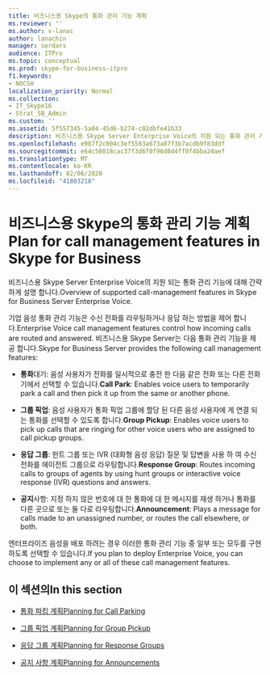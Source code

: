 ```yaml
---
title: 비즈니스용 Skype의 통화 관리 기능 계획
ms.reviewer: ''
ms.author: v-lanac
author: lanachin
manager: serdars
audience: ITPro
ms.topic: conceptual
ms.prod: skype-for-business-itpro
f1.keywords:
- NOCSH
localization_priority: Normal
ms.collection:
- IT_Skype16
- Strat_SB_Admin
ms.custom: ''
ms.assetid: 5f557345-5a04-45d6-b274-c02dbfe41b33
description: 비즈니스용 Skype Server Enterprise Voice의 지원 되는 통화 관리 기능에 대해 간략하게 설명 합니다.
ms.openlocfilehash: e987f2c004c3ef5583a673a87f3b7acdb9f83ddf
ms.sourcegitcommit: e64c50818cac37f3d6f0f96d0d4ff0f4bba24aef
ms.translationtype: MT
ms.contentlocale: ko-KR
ms.lasthandoff: 02/06/2020
ms.locfileid: "41803218"
---
```

# <a name="plan-for-call-management-features-in-skype-for-business"></a><span data-ttu-id="081c9-103">비즈니스용 Skype의 통화 관리 기능 계획</span><span class="sxs-lookup"><span data-stu-id="081c9-103">Plan for call management features in Skype for Business</span></span>

<span data-ttu-id="081c9-104">비즈니스용 Skype Server Enterprise Voice의 지원 되는 통화 관리 기능에 대해 간략하게 설명 합니다.</span><span class="sxs-lookup"><span data-stu-id="081c9-104">Overview of supported call-management features in Skype for Business Server Enterprise Voice.</span></span>

<span data-ttu-id="081c9-105">기업 음성 통화 관리 기능은 수신 전화를 라우팅하거나 응답 하는 방법을 제어 합니다.</span><span class="sxs-lookup"><span data-stu-id="081c9-105">Enterprise Voice call management features control how incoming calls are routed and answered.</span></span> <span data-ttu-id="081c9-106">비즈니스용 Skype Server는 다음 통화 관리 기능을 제공 합니다.</span><span class="sxs-lookup"><span data-stu-id="081c9-106">Skype for Business Server provides the following call management features:</span></span>

- <span data-ttu-id="081c9-107">**통화**대기: 음성 사용자가 전화를 일시적으로 충전 한 다음 같은 전화 또는 다른 전화기에서 선택할 수 있습니다.</span><span class="sxs-lookup"><span data-stu-id="081c9-107">**Call Park**: Enables voice users to temporarily park a call and then pick it up from the same or another phone.</span></span>

- <span data-ttu-id="081c9-108">**그룹 픽업**: 음성 사용자가 통화 픽업 그룹에 할당 된 다른 음성 사용자에 게 연결 되는 통화를 선택할 수 있도록 합니다.</span><span class="sxs-lookup"><span data-stu-id="081c9-108">**Group Pickup**: Enables voice users to pick up calls that are ringing for other voice users who are assigned to call pickup groups.</span></span>

- <span data-ttu-id="081c9-109">**응답 그룹**: 헌트 그룹 또는 IVR (대화형 음성 응답) 질문 및 답변을 사용 하 여 수신 전화를 에이전트 그룹으로 라우팅합니다.</span><span class="sxs-lookup"><span data-stu-id="081c9-109">**Response Group**: Routes incoming calls to groups of agents by using hunt groups or interactive voice response (IVR) questions and answers.</span></span>

- <span data-ttu-id="081c9-110">**공지**사항: 지정 하지 않은 번호에 대 한 통화에 대 한 메시지를 재생 하거나 통화를 다른 곳으로 또는 둘 다로 라우팅합니다.</span><span class="sxs-lookup"><span data-stu-id="081c9-110">**Announcement**: Plays a message for calls made to an unassigned number, or routes the call elsewhere, or both.</span></span>

<span data-ttu-id="081c9-111">엔터프라이즈 음성을 배포 하려는 경우 이러한 통화 관리 기능 중 일부 또는 모두를 구현 하도록 선택할 수 있습니다.</span><span class="sxs-lookup"><span data-stu-id="081c9-111">If you plan to deploy Enterprise Voice, you can choose to implement any or all of these call management features.</span></span>

## <a name="in-this-section"></a><span data-ttu-id="081c9-112">이 섹션의</span><span class="sxs-lookup"><span data-stu-id="081c9-112">In this section</span></span>

- [<span data-ttu-id="081c9-113">통화 파킹 계획</span><span class="sxs-lookup"><span data-stu-id="081c9-113">Planning for Call Parking</span></span>](https://technet.microsoft.com/library/e463c4ba-b7e4-42e5-98f0-0c8b842206dd.aspx)

- [<span data-ttu-id="081c9-114">그룹 픽업 계획</span><span class="sxs-lookup"><span data-stu-id="081c9-114">Planning for Group Pickup</span></span>](https://technet.microsoft.com/library/6d306466-778f-4c6a-9b6a-35dcd0d1811e.aspx)

- [<span data-ttu-id="081c9-115">응답 그룹 계획</span><span class="sxs-lookup"><span data-stu-id="081c9-115">Planning for Response Groups</span></span>](https://technet.microsoft.com/library/7c10ce08-0068-4b22-8ecc-33e94811c900.aspx)

- [<span data-ttu-id="081c9-116">공지 사항 계획</span><span class="sxs-lookup"><span data-stu-id="081c9-116">Planning for Announcements</span></span>](https://technet.microsoft.com/library/eb9f5420-0222-4fe0-81a7-9d249e56cd84.aspx)


